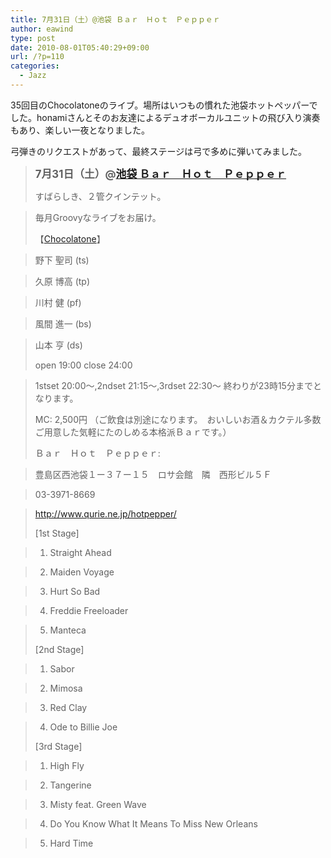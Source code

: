 ```yaml
---
title: 7月31日（土）@池袋 Ｂａｒ　Ｈｏｔ　Ｐｅｐｐｅｒ
author: eawind
type: post
date: 2010-08-01T05:40:29+09:00
url: /?p=110
categories:
  - Jazz
---
```

35回目のChocolatoneのライブ。場所はいつもの慣れた池袋ホットペッパーでした。honamiさんとそのお友達によるデュオボーカルユニットの飛び入り演奏もあり、楽しい一夜となりました。

弓弾きのリクエストがあって、最終ステージは弓で多めに弾いてみました。

> <big><strong>7月31日（土）@<a href="http://jazzhotpepper.com/" target="_blank">池袋 Ｂａｒ　Ｈｏｔ　Ｐｅｐｐｅｒ</a></strong></big>
>
> すばらしき、２管クインテット。

> 毎月Groovyなライブをお届け。
>
> 【[Chocolatone][1]】

> 野下 聖司 (ts)

> 久原 博高 (tp)

> 川村 健 (pf)

> 風間 進一 (bs)

> 山本 亨 (ds)
>
> open 19:00 close 24:00

> 1stset 20:00〜,2ndset 21:15〜,3rdset 22:30〜 終わりが23時15分までとなります。
>
> MC: 2,500円 （ご飲食は別途になります。　おいしいお酒＆カクテル多数ご用意した気軽にたのしめる本格派Ｂａｒです。）
>
> Ｂａｒ　Ｈｏｔ　Ｐｅｐｐｅｒ:

> 豊島区西池袋１ー３７ー１５　ロサ会館　隣　西形ビル５Ｆ

> 03-3971-8669

> <a href="http://jazzhotpepper.com/" target="_blank">http://www.qurie.ne.jp/hotpepper/</a>
>
> [1st Stage]

> 1. Straight Ahead

> 2. Maiden Voyage

> 3. Hurt So Bad

> 4. Freddie Freeloader

> 5. Manteca
>
> [2nd Stage]

> 1. Sabor

> 2. Mimosa

> 3. Red Clay

> 4. Ode to Billie Joe
>
> [3rd Stage]

> 1. High Fly

> 2. Tangerine

> 3. Misty feat. Green Wave

> 4. Do You Know What It Means To Miss New Orleans

> 5. Hard Time

 [1]: http://www.eawind.net/?page_id=930

